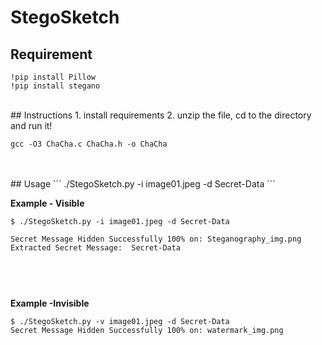 # StegoSketch 

## Requirement 
```
!pip install Pillow
!pip install stegano
```

<br>
## Instructions 
1. install requirements
2. unzip the file, cd to the directory and run it!


```
gcc -O3 ChaCha.c ChaCha.h -o ChaCha
```

<br>
<br>
## Usage 
```
./StegoSketch.py -i image01.jpeg -d Secret-Data 
```

**Example - Visible**

```
$ ./StegoSketch.py -i image01.jpeg -d Secret-Data

Secret Message Hidden Successfully 100% on: Steganography_img.png
Extracted Secret Message:  Secret-Data

   
```

<br>

**Example -Invisible**
```
$ ./StegoSketch.py -v image01.jpeg -d Secret-Data 
Secret Message Hidden Successfully 100% on: watermark_img.png
   
```
